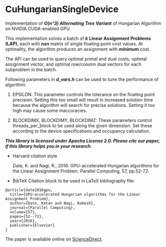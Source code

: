 # CuHungarianSingleDevice
Implementation of ***O(n^3) Alternating Tree Variant*** of Hungarian Algorithm on NVIDIA CUDA-enabled GPU.

This implementation solves a batch of ***k*** **Linear Assignment Problems (LAP)**, each with ***nxn*** matrix of single floating point cost values. At optimality, the algorithm produces an assignment with ***minimum*** cost.

The API can be used to query optimal primal and dual costs, optimal assignment vector, and optimal row/column dual vectors for each subproblem in the batch.

Following parameters in ***d_vars.h*** can be used to tune the performance of algorithm:

1. EPSILON: This parameter controls the tolerance on the floating point precision. Setting this too small will result in increased solution time because the algorithm will search for precise solutions. Setting it too high may cause some inaccuracies.

2. BLOCKDIMX, BLOCKDIMY, BLOCKDIMZ: These parameters control threads_per_block to be used along the given dimension. Set these according to the device specifications and occupancy calculation.

***This library is licensed under Apache License 2.0. Please cite our paper, if this library helps you in your research.***

- Harvard citation style

  Date, K. and Nagi, R., 2016. GPU-accelerated Hungarian algorithms for the Linear Assignment Problem. Parallel Computing, 57, pp.52-72.

- BibTeX Citation block to be used in LaTeX bibliography file:

```
@article{date2016gpu,
  title={GPU-accelerated Hungarian algorithms for the Linear Assignment Problem},
  author={Date, Ketan and Nagi, Rakesh},
  journal={Parallel Computing},
  volume={57},
  pages={52--72},
  year={2016},
  publisher={Elsevier}
}
```

The paper is available online on [ScienceDirect](https://www.sciencedirect.com/science/article/abs/pii/S016781911630045X).
